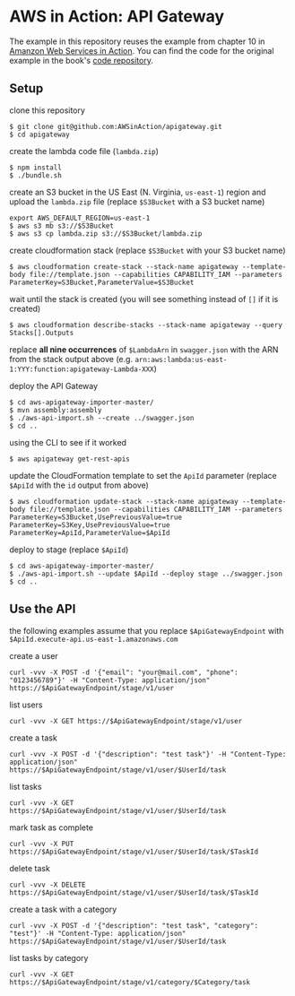 # AWS in Action: API Gateway

The example in this repository reuses the example from chapter 10 in [Amanzon Web Services in Action](https://www.manning.com/books/amazon-web-services-in-action). You can find the code for the original example in the book's [code repository](https://github.com/AWSinAction/code/tree/master/chapter10).

## Setup

clone this repository

```
$ git clone git@github.com:AWSinAction/apigateway.git
$ cd apigateway
```

create the lambda code file (`lambda.zip`)

```
$ npm install
$ ./bundle.sh
```

create an S3 bucket in the US East (N. Virginia, `us-east-1`) region and upload the `lambda.zip` file (replace `$S3Bucket` with a S3 bucket name)

```
export AWS_DEFAULT_REGION=us-east-1
$ aws s3 mb s3://$S3Bucket
$ aws s3 cp lambda.zip s3://$S3Bucket/lambda.zip
```

create cloudformation stack (replace `$S3Bucket` with your S3 bucket name)

```
$ aws cloudformation create-stack --stack-name apigateway --template-body file://template.json --capabilities CAPABILITY_IAM --parameters ParameterKey=S3Bucket,ParameterValue=$S3Bucket
```

wait until the stack is created (you will see something instead of `[]` if it is created)

```
$ aws cloudformation describe-stacks --stack-name apigateway --query Stacks[].Outputs
```

replace **all nine occurrences** of `$LambdaArn` in `swagger.json` with the ARN from the stack output above (e.g. `arn:aws:lambda:us-east-1:YYY:function:apigateway-Lambda-XXX`)

deploy the API Gateway

```
$ cd aws-apigateway-importer-master/
$ mvn assembly:assembly
$ ./aws-api-import.sh --create ../swagger.json
$ cd ..
```

using the CLI to see if it worked

```
$ aws apigateway get-rest-apis
```

update the CloudFormation template to set the `ApiId` parameter (replace `$ApiId` with the `id` output from above)

```
$ aws cloudformation update-stack --stack-name apigateway --template-body file://template.json --capabilities CAPABILITY_IAM --parameters ParameterKey=S3Bucket,UsePreviousValue=true ParameterKey=S3Key,UsePreviousValue=true ParameterKey=ApiId,ParameterValue=$ApiId
```

deploy to stage (replace `$ApiId`)

```
$ cd aws-apigateway-importer-master/
$ ./aws-api-import.sh --update $ApiId --deploy stage ../swagger.json
$ cd ..
```

## Use the API

the following examples assume that you replace `$ApiGatewayEndpoint` with `$ApiId.execute-api.us-east-1.amazonaws.com`

create a user

```
curl -vvv -X POST -d '{"email": "your@mail.com", "phone": "0123456789"}' -H "Content-Type: application/json" https://$ApiGatewayEndpoint/stage/v1/user
```

list users

```
curl -vvv -X GET https://$ApiGatewayEndpoint/stage/v1/user
```

create a task

```
curl -vvv -X POST -d '{"description": "test task"}' -H "Content-Type: application/json" https://$ApiGatewayEndpoint/stage/v1/user/$UserId/task
```

list tasks

```
curl -vvv -X GET https://$ApiGatewayEndpoint/stage/v1/user/$UserId/task
```

mark task as complete

```
curl -vvv -X PUT https://$ApiGatewayEndpoint/stage/v1/user/$UserId/task/$TaskId
```

delete task

```
curl -vvv -X DELETE https://$ApiGatewayEndpoint/stage/v1/user/$UserId/task/$TaskId
```

create a task with a category

```
curl -vvv -X POST -d '{"description": "test task", "category": "test"}' -H "Content-Type: application/json" https://$ApiGatewayEndpoint/stage/v1/user/$UserId/task

```
list tasks by category

```
curl -vvv -X GET https://$ApiGatewayEndpoint/stage/v1/category/$Category/task
```
